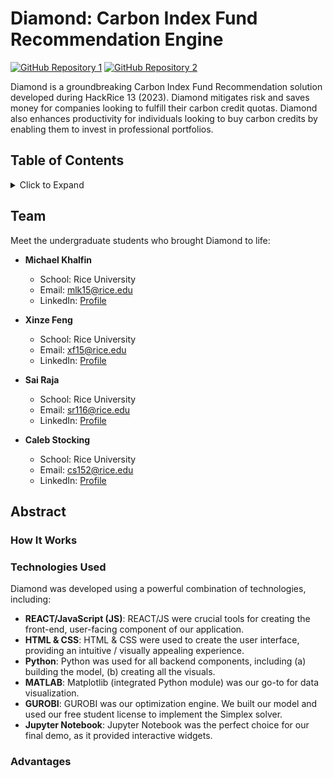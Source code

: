 # Diamond: Carbon Index Fund Recommendation Engine

[![GitHub Repository 1](https://img.shields.io/badge/GitHub-Explore%20the%20Code-blue?logo=github)](https://github.com/sairaja9/carbon-portfolio)
[![GitHub Repository 2](https://img.shields.io/badge/GitHub-Other%20Repo-green?logo=github)](https://github.com/SisypheF/Hack-Rice-13)

Diamond is a groundbreaking Carbon Index Fund Recommendation solution developed during HackRice 13 (2023). Diamond mitigates risk and saves money for companies looking to fulfill their carbon credit quotas.
Diamond also enhances productivity for individuals looking to buy carbon credits by enabling them to invest in professional portfolios.

## Table of Contents

<details>
  <summary>Click to Expand</summary>
  <ol>
    <li><a href="#team">Team</a></li>
    <li><a href="#abstract">Abstract</a></li>
    <li><a href="#how-it-works">How It Works</a></li>
    <li><a href="#technologies-used">Technologies Used</a></li>
    <li><a href="#advantages">Advantages</a></li>
    <li><a href="#acknowledgments">Acknowledgments</a></li>
  </ol>
</details>

## Team

Meet the undergraduate students who brought Diamond to life:

- **Michael Khalfin**
  - School: Rice University
  - Email: [mlk15@rice.edu](mailto:mlk15@rice.edu)
  - LinkedIn: [Profile](https://www.linkedin.com/in/michael-khalfin-87551b20b/)

- **Xinze Feng**
  - School: Rice University
  - Email: [xf15@rice.edu](mailto:xf15@rice.edu)
  - LinkedIn: [Profile](https://www.linkedin.com/in/xinze/)

- **Sai Raja**
  - School: Rice University
  - Email: [sr116@rice.edu](mailto:sr116@rice.edu)
  - LinkedIn: [Profile](https://www.linkedin.com/in/sai-k-raja/)

- **Caleb Stocking**
  - School: Rice University
  - Email: [cs152@rice.edu](mailto:cs152@rice.edu)
  - LinkedIn: [Profile](https://www.linkedin.com/in/caleb-stocking/)
 
## Abstract

### How It Works

### Technologies Used

Diamond was developed using a powerful combination of technologies, including:
- **REACT/JavaScript (JS)**: REACT/JS were crucial tools for creating the front-end, user-facing component of our application.
- **HTML & CSS**: HTML & CSS were used to create the user interface, providing an intuitive / visually appealing experience.
- **Python**: Python was used for all backend components, including (a) building the model, (b) creating all the visuals.
- **MATLAB**: Matplotlib (integrated Python module) was our go-to for data visualization.
- **GUROBI**: GUROBI was our optimization engine. We built our model and used our free student license to implement the Simplex solver.
- **Jupyter Notebook**: Jupyter Notebook was the perfect choice for our final demo, as it provided interactive widgets.

### Advantages
